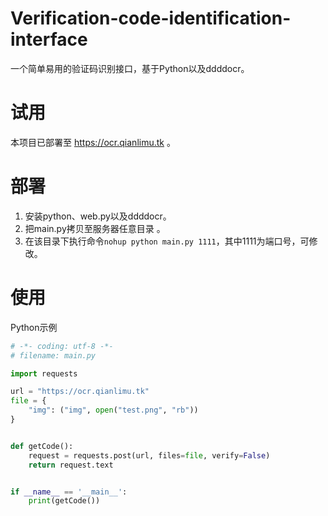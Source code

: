 # Verification-code-identification-interface
一个简单易用的验证码识别接口，基于Python以及ddddocr。

# 试用
本项目已部署至 https://ocr.qianlimu.tk 。

# 部署
1. 安装python、web.py以及ddddocr。
2. 把main.py拷贝至服务器任意目录 。
3. 在该目录下执行命令`nohup python main.py 1111`，其中1111为端口号，可修改。 

# 使用
Python示例
``` python
# -*- coding: utf-8 -*-
# filename: main.py

import requests

url = "https://ocr.qianlimu.tk"
file = {
    "img": ("img", open("test.png", "rb"))
}


def getCode():
    request = requests.post(url, files=file, verify=False)
    return request.text


if __name__ == '__main__':
    print(getCode())

```
